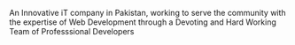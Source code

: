 An Innovative iT company in Pakistan, working to serve the community with the expertise of Web Development through a Devoting and Hard Working Team of Professsional Developers
